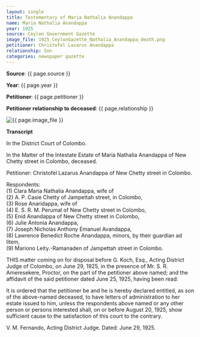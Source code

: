 ```yaml
---
layout: single
title: Testementary of Maria Nathalia Anandappa 
name: Maria Nathalia Anandappa 
year: 1925
source: Ceylon Government Gazette
image_file: 1925_CeylonGazette_Nathalia_Anandappa_death.png
petitioner: Christofel Lazarus Anandappa
relationship: Son
categories: newspaper gazette
---
```




  **Source**: {{ page.source }}

  **Year**: {{ page.year }}

  **Petitioner**: {{ page.petitioner }}

  **Petitioner relationship to deceased**: {{ page.relationship }} 

 <img src="{{ site.baseurl }}/assets/images/gazette/{{ page.image_file }}" alt="{{ page.image_file }}">

 **Transcript** 

In the District Court of Colombo.

In the Matter of the Intestate Estate of Maria Nathalia Anandappa of New Chetty street in Colombo, deceased.

Petitioner: Christofel Lazarus Anandappa of New Chetty street in Colombo.

Respondents:<br />
(1) Clara Maria Nathalia Anandappa, wife of <br />
(2) A. P. Casie Chetty of Jampettah street, in Colombo,<br />
(3) Rose Anaridappa, wife of <br />
(4) E. S. R. M. Perumal of New Chetty street in Colombo,<br />
(5) Enid Anandappa of New Chetty street in Colombo,<br />
(6) Julie Antonia Anandappa,<br />
(7) Joseph Nicholas Anthony Emanuel Avandappa,<br />
(8) Lawrence Benedict Roche Anandappa, minors, by their guardian ad litem,<br />
(9) Mariono Leity.-Ramanaden of Jampettah street in Colombo.<br />

THIS matter coming on for disposal before G. Koch, Esq., Acting District Judge of Colombo, on June 29, 1925, in the presence of Mr. S. R. Ameresekere, Proctor, on the part of the petitioner above named; and the affidavit of the said petitioner dated June 25, 1925, having been read:

It is ordered that the petitioner be and he is hereby declared entitled, as son of the above-named deceased, to have letters of administration to her estate issued to him, unless the respondents above named or any other person or persons interested shall, on or before August 20, 1925, show sufficient cause to the satisfaction of this court to the contrary.

V. M. Fernando, Acting District Judge.
Dated: June 29, 1925.